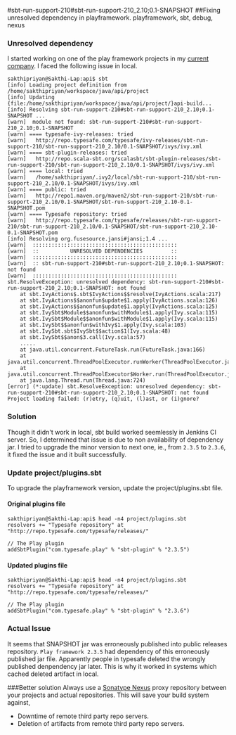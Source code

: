 #sbt-run-support-210#sbt-run-support-210_2.10;0.1-SNAPSHOT
##Fixing unresolved dependency in playframework.
playframework, sbt, debug, nexus

### Unresolved dependency

I started working on one of the play framework projects in my [current company](http://crayondata.com). I faced the following issue in local.

	sakthipriyan@Sakthi-Lap:api$ sbt
	[info] Loading project definition from /home/sakthipriyan/workspace/java/api/project
	[info] Updating {file:/home/sakthipriyan/workspace/java/api/project/}api-build...
	[info] Resolving sbt-run-support-210#sbt-run-support-210_2.10;0.1-SNAPSHOT ...
	[warn] 	module not found: sbt-run-support-210#sbt-run-support-210_2.10;0.1-SNAPSHOT
	[warn] ==== typesafe-ivy-releases: tried
	[warn]   http://repo.typesafe.com/typesafe/ivy-releases/sbt-run-support-210/sbt-run-support-210_2.10/0.1-SNAPSHOT/ivys/ivy.xml
	[warn] ==== sbt-plugin-releases: tried
	[warn]   http://repo.scala-sbt.org/scalasbt/sbt-plugin-releases/sbt-run-support-210/sbt-run-support-210_2.10/0.1-SNAPSHOT/ivys/ivy.xml
	[warn] ==== local: tried
	[warn]   /home/sakthipriyan/.ivy2/local/sbt-run-support-210/sbt-run-support-210_2.10/0.1-SNAPSHOT/ivys/ivy.xml
	[warn] ==== public: tried
	[warn]   http://repo1.maven.org/maven2/sbt-run-support-210/sbt-run-support-210_2.10/0.1-SNAPSHOT/sbt-run-support-210_2.10-0.1-SNAPSHOT.pom
	[warn] ==== Typesafe repository: tried
	[warn]   http://repo.typesafe.com/typesafe/releases/sbt-run-support-210/sbt-run-support-210_2.10/0.1-SNAPSHOT/sbt-run-support-210_2.10-0.1-SNAPSHOT.pom
	[info] Resolving org.fusesource.jansi#jansi;1.4 ...
	[warn] 	::::::::::::::::::::::::::::::::::::::::::::::
	[warn] 	::          UNRESOLVED DEPENDENCIES         ::
	[warn] 	::::::::::::::::::::::::::::::::::::::::::::::
	[warn] 	:: sbt-run-support-210#sbt-run-support-210_2.10;0.1-SNAPSHOT: not found
	[warn] 	::::::::::::::::::::::::::::::::::::::::::::::
	sbt.ResolveException: unresolved dependency: sbt-run-support-210#sbt-run-support-210_2.10;0.1-SNAPSHOT: not found
		at sbt.IvyActions$.sbt$IvyActions$$resolve(IvyActions.scala:217)
		at sbt.IvyActions$$anonfun$update$1.apply(IvyActions.scala:126)
		at sbt.IvyActions$$anonfun$update$1.apply(IvyActions.scala:125)
		at sbt.IvySbt$Module$$anonfun$withModule$1.apply(Ivy.scala:115)
		at sbt.IvySbt$Module$$anonfun$withModule$1.apply(Ivy.scala:115)
		at sbt.IvySbt$$anonfun$withIvy$1.apply(Ivy.scala:103)
		at sbt.IvySbt.sbt$IvySbt$$action$1(Ivy.scala:48)
		at sbt.IvySbt$$anon$3.call(Ivy.scala:57)
		.....
		at java.util.concurrent.FutureTask.run(FutureTask.java:166)
		at java.util.concurrent.ThreadPoolExecutor.runWorker(ThreadPoolExecutor.java:1145)
		at java.util.concurrent.ThreadPoolExecutor$Worker.run(ThreadPoolExecutor.java:615)
		at java.lang.Thread.run(Thread.java:724)
	[error] (*:update) sbt.ResolveException: unresolved dependency: sbt-run-support-210#sbt-run-support-210_2.10;0.1-SNAPSHOT: not found
	Project loading failed: (r)etry, (q)uit, (l)ast, or (i)gnore?

### Solution
Though it didn't work in local, sbt build worked seemlessly in Jenkins CI server.
So, I determined that issue is due to non availability of dependency jar.
I tried to upgrade the minor version to next one, ie., from ```2.3.5``` to ```2.3.6```, it fixed the issue and it built successfully.

### Update project/plugins.sbt
To upgrade the playframework version, update the project/plugins.sbt file.

#### Original plugins file

	sakthipriyan@Sakthi-Lap:api$ head -n4 project/plugins.sbt
	resolvers += "Typesafe repository" at "http://repo.typesafe.com/typesafe/releases/"

	// The Play plugin
	addSbtPlugin("com.typesafe.play" % "sbt-plugin" % "2.3.5")

#### Updated plugins file

	sakthipriyan@Sakthi-Lap:api$ head -n4 project/plugins.sbt
	resolvers += "Typesafe repository" at "http://repo.typesafe.com/typesafe/releases/"

	// The Play plugin
	addSbtPlugin("com.typesafe.play" % "sbt-plugin" % "2.3.6")

### Actual Issue
It seems that SNAPSHOT jar was erroneously published into public releases repository.
```Play framework 2.3.5``` had dependency of this erroneously published jar file.
Apparently people in typesafe deleted the wrongly published denpendency jar later.
This is why it worked in systems which cached deleted artifact in local.

###Better solution
Always use a [Sonatype Nexus](http://www.sonatype.org/nexus/) proxy repository between your projects and actual repositories.
This will save your build system against,

* Downtime of remote third party repo servers.
* Deletion of artifacts from remote third party repo servers.
